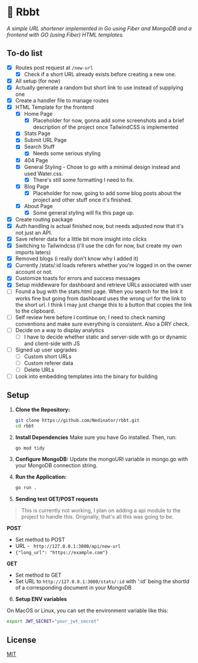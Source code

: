 # 🐸 Rbbt
*A simple URL shortener implemented in Go using Fiber and MongoDB and a frontend with GO (using Fiber) HTML templates.*

## To-do list

- [x] Routes post request at `/new-url`
    - [x] Check if a short URL already exists before creating a new one.
- [x] All setup (for now)
- [x] Actually generate a random but short link to use instead of supplying one
- [x] Create a handler file to manage routes
- [x] HTML Template for the frontend
    - [x] Home Page
        - [x] Placeholder for now, gonna add some screenshots and a brief description of the project once TailwindCSS is implemented
    - [x] Stats Page
    - [x] Submit URL Page
    - [x] Search Stuff
        - [x] Needs some serious styling
    - [x] 404 Page
    - [x] General Styling - Chose to go with a minimal design instead and used Water.css.
        - [x] There's still some formatting I need to fix.
    - [x] Blog Page
        - [x] Placeholder for now, going to add some blog posts about the project and other stuff once it's finished.
    - [x] About Page
        - [x] Some general styling will fix this page up.
- [x] Create routing package
- [x] Auth handling is actual finished now, but needs adjusted now that it's not just an API.
- [x] Save referer data for a little bit more insight into clicks
- [x] Switching to Tailwindcss (i'll use the cdn for now, but create my own imports laters)
- [x] Removed blogs (i really don't know why I added it)
- [x] Currently /stats/:id loads referers whether you're logged in on the owner account or not.
- [x] Customize toasts for errors and success messages
- [x] Setup middleware for dashboard and retrieve URLs associated with user
- [ ] Found a bug with the stats.html page. When you search for the link it works fine but going from dashboard uses the wrong url for the link to the short url. I think I may just change this to a button that copies the link to the clipboard.
- [ ] Self review here before i continue on; I need to check naming conventions and make sure everything is consistent. Also a DRY check.
- [ ] Decide on a way to display analytics
    - [ ] I have to decide whether static and server-side with go or dynamic and client-side with JS
- [ ] Signed up user upgrades
    - [ ] Custom short URLs
    - [ ] Custom referer data
    - [ ] Delete URLs
- [ ] Look into embedding templates into the binary for building

## Setup

1. **Clone the Repository:**

   ```bash
   git clone https://github.com/Nedinator/rbbt.git
   cd rbbt
   ```

2. **Install Dependencies**
    Make sure you have Go installed. Then, run:
    ```bash
    go mod tidy
    ```

3. **Configure MongoDB:**
    Update the mongoURI variable in mongo.go with your MongoDB connection string.


4. **Run the Application:**

    ```bash
    go run .
    ```

5. **Sending test GET/POST requests**
> This is currently not working, I plan on adding a api module to the project to handle this. Originally, that's all this was going to be.

**POST**
- Set method to POST
- URL - ` http://127.0.0.1:3000/api/new-url`
- `{"long_url": "https://example.com"}`

**GET**

- Set method to GET
- Set URL to `http://127.0.0.1:3000/stats/:id` with ':id' being the shortId of a corresponding document in your MongoDB

6. **Setup ENV variables**

On MacOS or Linux, you can set the environment variable like this:
```bash
export JWT_SECRET="your_jwt_secret"
```

## License
[MIT](https://choosealicense.com/licenses/mit/)
